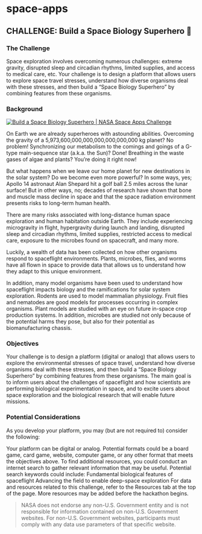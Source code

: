 # space-apps

## CHALLENGE: Build a Space Biology Superhero :bug:

### The Challenge
Space exploration involves overcoming numerous challenges: extreme gravity, disrupted sleep and circadian rhythms, limited supplies, and access to medical care, etc. Your challenge is to design a platform that allows users to explore space travel stresses, understand how diverse organisms deal with these stresses, and then build a “Space Biology Superhero” by combining features from these organisms.
### Background
[![Build a Space Biology Superhero | NASA Space Apps Challenge
](https://img.youtube.com/vi/Y_PvpipLQGs/0.jpg)](https://www.youtube.com/watch?v=Y_PvpipLQGs)

On Earth we are already superheroes with astounding abilities. Overcoming the gravity of a 5,973,600,000,000,000,000,000,000 kg planet? No problem! Synchronizing our metabolism to the comings and goings of a G-type main-sequence star (a.k.a. the Sun)? Done! Breathing in the waste gases of algae and plants? You’re doing it right now!

But what happens when we leave our home planet for new destinations in the solar system? Do we become even more powerful? In some ways, yes; Apollo 14 astronaut Alan Shepard hit a golf ball 2.5 miles across the lunar surface! But in other ways, no; decades of research have shown that bone and muscle mass decline in space and that the space radiation environment presents risks to long-term human health.

There are many risks associated with long-distance human space exploration and human habitation outside Earth. They include experiencing microgravity in flight, hypergravity during launch and landing, disrupted sleep and circadian rhythms, limited supplies, restricted access to medical care, exposure to the microbes found on spacecraft, and many more.

Luckily, a wealth of data has been collected on how other organisms respond to spaceflight environments. Plants, microbes, flies, and worms have all flown in space to provide data that allows us to understand how they adapt to this unique environment.

In addition, many model organisms have been used to understand how spaceflight impacts biology and the ramifications for solar system exploration. Rodents are used to model mammalian physiology. Fruit flies and nematodes are good models for processes occurring in complex organisms. Plant models are studied with an eye on future in-space crop production systems. In addition, microbes are studied not only because of the potential harms they pose, but also for their potential as biomanufacturing chassis.

### Objectives
Your challenge is to design a platform (digital or analog) that allows users to explore the environmental stresses of space travel, understand how diverse organisms deal with these stresses, and then build a “Space Biology Superhero” by combining features from these organisms. The main goal is to inform users about the challenges of spaceflight and how scientists are performing biological experimentation in space, and to excite users about space exploration and the biological research that will enable future missions.

### Potential Considerations
As you develop your platform, you may (but are not required to) consider the following:

Your platform can be digital or analog. Potential formats could be a board game, card game, website, computer game, or any other format that meets the objectives above.
To find additional resources, you could conduct an internet search to gather relevant information that may be useful. Potential search keywords could include:
Fundamental biological features of spaceflight
Advancing the field to enable deep-space exploration
For data and resources related to this challenge, refer to the Resources tab at the top of the page. More resources may be added before the hackathon begins.

> NASA does not endorse any non-U.S. Government entity and is not responsible for information contained on non-U.S. Government websites. For non-U.S. Government websites, participants must comply with any data use parameters of that specific website.
